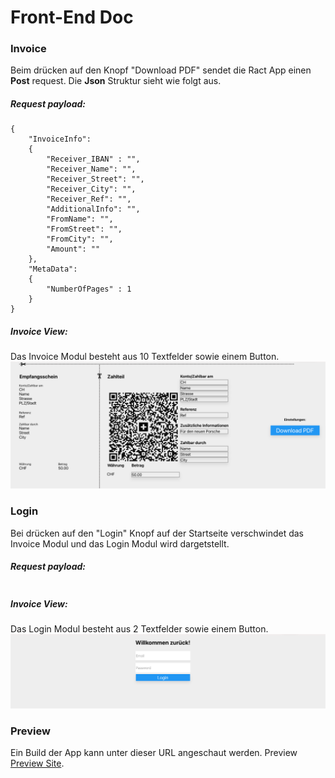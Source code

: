 # Front-End Doc

### Invoice

Beim drücken auf den Knopf "Download PDF" sendet die Ract App einen **Post** request. 
Die **Json** Struktur sieht wie folgt aus. 

##### Request payload:
```
{
    "InvoiceInfo":
    {
        "Receiver_IBAN" : "",
        "Receiver_Name": "", 
        "Receiver_Street": "", 
        "Receiver_City": "", 
        "Receiver_Ref": "", 
        "AdditionalInfo": "",  
        "FromName": "",
        "FromStreet": "",
        "FromCity": "",
        "Amount": ""
    },
    "MetaData": 
    {
        "NumberOfPages" : 1
    }
}
```

##### Invoice View:

Das Invoice Modul besteht aus 10 Textfelder sowie einem Button. 
![Invoice Modul](Screenshots/QRCode_View.png)


### Login

Bei drücken auf den "Login" Knopf auf der Startseite verschwindet das Invoice Modul und das Login Modul wird dargetstellt.

##### Request payload:
```

```

##### Invoice View:

Das Login Modul besteht aus 2 Textfelder sowie einem Button. 
![Invoice Modul](Screenshots/Login_View.png)


### Preview

Ein Build der App kann unter dieser URL angeschaut werden. 
Preview [Preview Site](www.QRCodePreview.rothlin.com/).